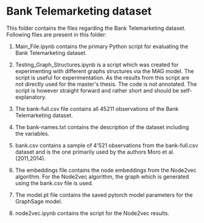 
# Bank Telemarketing dataset

This folder contains the files regarding the Bank Telemarketing dataset. Following
files are present in this folder:

1. Main_File.ipynb contains the primary Python script for evaluating the Bank 
    Telemarketing dataset.

2. Testing_Graph_Structures.ipynb is a script which was created for experimenting 
    with different graphs structures via the MAG model. The script is useful for 
    experimentation. As the results from this script are not directly used for the 
    master's thesis. The code is not annotated. The script is however straight 
    forward and rather short and should be self-explanatory.

3. The bank-full.csv file contains all 45211 observations of the Bank Telemarketing 
    dataset.

4. The bank-names.txt contains the description of the dataset including the variables.

5. bank.csv contains a sample of 4'521 observations from the bank-full.csv dataset and
    is the one primarily used by the authors Moro et al. (2011,2014). 

6. The embeddings file contains the node embeddings from the Node2vec algorithm. 
    For the Node2vec algorithm, the graph which is generated using the bank.csv file 
    is used.

7. The model.pt file contains the saved pytorch model parameters for the GraphSage model.

8. node2vec.ipynb contains the script for the Node2vec results.
